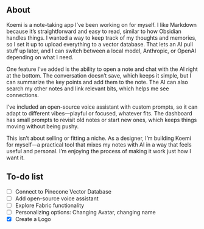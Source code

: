 ## About

Koemi is a note-taking app I’ve been working on for myself. I like Markdown because it’s straightforward and easy to read, similar to how Obsidian handles things. I wanted a way to keep track of my thoughts and memories, so I set it up to upload everything to a vector database. That lets an AI pull stuff up later, and I can switch between a local model, Anthropic, or OpenAI depending on what I need.

One feature I’ve added is the ability to open a note and chat with the AI right at the bottom. The conversation doesn’t save, which keeps it simple, but I can summarize the key points and add them to the note. The AI can also search my other notes and link relevant bits, which helps me see connections.

I’ve included an open-source voice assistant with custom prompts, so it can adapt to different vibes—playful or focused, whatever fits. The dashboard has small prompts to revisit old notes or start new ones, which keeps things moving without being pushy.

This isn’t about selling or fitting a niche. As a designer, I’m building Koemi for myself—a practical tool that mixes my notes with AI in a way that feels useful and personal. I’m enjoying the process of making it work just how I want it.

## To-do list

- [ ] Connect to Pinecone Vector Database
- [ ] Add open-source voice assistant
- [ ] Explore Fabric functionality
- [ ] Personalizing options: Changing Avatar, changing name
- [x] Create a Logo
